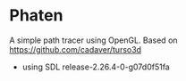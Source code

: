 # Phaten

A simple path tracer using OpenGL.
Based on https://github.com/cadaver/turso3d

- using SDL release-2.26.4-0-g07d0f51fa